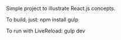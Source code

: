 Simple project to illustrate React.js concepts.

To build, just:
npm install
gulp

To run with LiveReload:
gulp dev